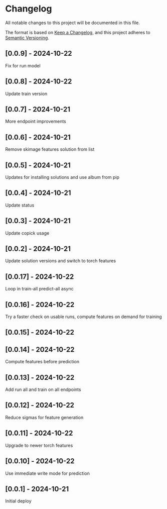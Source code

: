 # Changelog
All notable changes to this project will be documented in this file.

The format is based on [Keep a Changelog](https://keepachangelog.com/en/1.0.0/),
and this project adheres to [Semantic Versioning](https://semver.org/spec/v2.0.0.html).

## [0.0.9] - 2024-10-22
Fix for run model

## [0.0.8] - 2024-10-22
Update train version

## [0.0.7] - 2024-10-21
More endpoint improvements

## [0.0.6] - 2024-10-21
Remove skimage features solution from list

## [0.0.5] - 2024-10-21
Updates for installing solutions and use album from pip

## [0.0.4] - 2024-10-21
Update status

## [0.0.3] - 2024-10-21
Update copick usage

## [0.0.2] - 2024-10-21
Update solution versions and switch to torch features

## [0.0.17] - 2024-10-22
Loop in train-all predict-all async

## [0.0.16] - 2024-10-22
Try a faster check on usable runs, compute features on demand for training

## [0.0.15] - 2024-10-22


## [0.0.14] - 2024-10-22
Compute features before prediction

## [0.0.13] - 2024-10-22
Add run all and train on all endpoints

## [0.0.12] - 2024-10-22
Reduce sigmas for feature generation

## [0.0.11] - 2024-10-22
Upgrade to newer torch features

## [0.0.10] - 2024-10-22
Use immediate write mode for prediction

## [0.0.1] - 2024-10-21
Initial deploy
